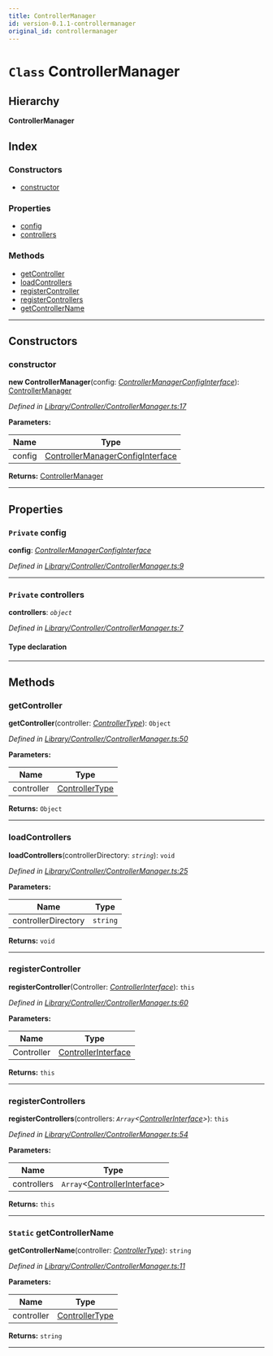 ```yaml
---
title: ControllerManager
id: version-0.1.1-controllermanager
original_id: controllermanager
---
```


# `Class` ControllerManager

## Hierarchy

**ControllerManager**

## Index

### Constructors

* [constructor](controllermanager#constructor)

### Properties

* [config](controllermanager#config)
* [controllers](controllermanager#controllers)

### Methods

* [getController](controllermanager#getcontroller)
* [loadControllers](controllermanager#loadcontrollers)
* [registerController](controllermanager#registercontroller)
* [registerControllers](controllermanager#registercontrollers)
* [getControllerName](controllermanager#getcontrollername)

---

## Constructors

<a id="constructor"></a>

###  constructor

**new ControllerManager**(config: *[ControllerManagerConfigInterface](../interfaces/controllermanagerconfiginterface)*): [ControllerManager](controllermanager)

*Defined in [Library/Controller/ControllerManager.ts:17](https://github.com/SpoonX/stix/blob/f075739/src/Library/Controller/ControllerManager.ts#L17)*

**Parameters:**

| Name | Type |
| ------ | ------ |
| config | [ControllerManagerConfigInterface](../interfaces/controllermanagerconfiginterface) |

**Returns:** [ControllerManager](controllermanager)

___

## Properties

<a id="config"></a>

### `Private` config

**config**: *[ControllerManagerConfigInterface](../interfaces/controllermanagerconfiginterface)*

*Defined in [Library/Controller/ControllerManager.ts:9](https://github.com/SpoonX/stix/blob/f075739/src/Library/Controller/ControllerManager.ts#L9)*

___
<a id="controllers"></a>

### `Private` controllers

**controllers**: *`object`*

*Defined in [Library/Controller/ControllerManager.ts:7](https://github.com/SpoonX/stix/blob/f075739/src/Library/Controller/ControllerManager.ts#L7)*

#### Type declaration

[controllerName: `string`]: `Object`

___

## Methods

<a id="getcontroller"></a>

###  getController

**getController**(controller: *[ControllerType](../modules/controllertypes#controllertype)*): `Object`

*Defined in [Library/Controller/ControllerManager.ts:50](https://github.com/SpoonX/stix/blob/f075739/src/Library/Controller/ControllerManager.ts#L50)*

**Parameters:**

| Name | Type |
| ------ | ------ |
| controller | [ControllerType](../modules/controllertypes#controllertype) |

**Returns:** `Object`

___
<a id="loadcontrollers"></a>

###  loadControllers

**loadControllers**(controllerDirectory: *`string`*): `void`

*Defined in [Library/Controller/ControllerManager.ts:25](https://github.com/SpoonX/stix/blob/f075739/src/Library/Controller/ControllerManager.ts#L25)*

**Parameters:**

| Name | Type |
| ------ | ------ |
| controllerDirectory | `string` |

**Returns:** `void`

___
<a id="registercontroller"></a>

###  registerController

**registerController**(Controller: *[ControllerInterface](../interfaces/controllerinterface)*): `this`

*Defined in [Library/Controller/ControllerManager.ts:60](https://github.com/SpoonX/stix/blob/f075739/src/Library/Controller/ControllerManager.ts#L60)*

**Parameters:**

| Name | Type |
| ------ | ------ |
| Controller | [ControllerInterface](../interfaces/controllerinterface) |

**Returns:** `this`

___
<a id="registercontrollers"></a>

###  registerControllers

**registerControllers**(controllers: *`Array`<[ControllerInterface](../interfaces/controllerinterface)>*): `this`

*Defined in [Library/Controller/ControllerManager.ts:54](https://github.com/SpoonX/stix/blob/f075739/src/Library/Controller/ControllerManager.ts#L54)*

**Parameters:**

| Name | Type |
| ------ | ------ |
| controllers | `Array`<[ControllerInterface](../interfaces/controllerinterface)> |

**Returns:** `this`

___
<a id="getcontrollername"></a>

### `Static` getControllerName

**getControllerName**(controller: *[ControllerType](../modules/controllertypes#controllertype)*): `string`

*Defined in [Library/Controller/ControllerManager.ts:11](https://github.com/SpoonX/stix/blob/f075739/src/Library/Controller/ControllerManager.ts#L11)*

**Parameters:**

| Name | Type |
| ------ | ------ |
| controller | [ControllerType](../modules/controllertypes#controllertype) |

**Returns:** `string`

___

